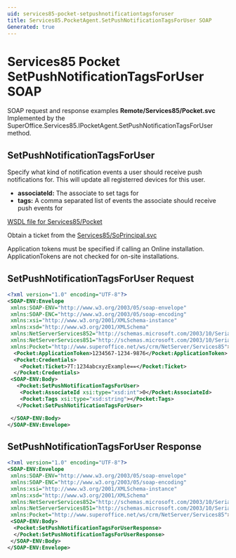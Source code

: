 ```yaml
---
uid: services85-pocket-setpushnotificationtagsforuser
title: Services85.PocketAgent.SetPushNotificationTagsForUser SOAP
Generated: true
---
```


# Services85 Pocket SetPushNotificationTagsForUser SOAP

SOAP request and response examples **Remote/Services85/Pocket.svc**
Implemented by the <see cref="M:SuperOffice.Services85.IPocketAgent.SetPushNotificationTagsForUser">SuperOffice.Services85.IPocketAgent.SetPushNotificationTagsForUser</see> method.

## SetPushNotificationTagsForUser

Specify what kind of notification events a user should receive push notifications for.  This will update all registerred devices for this user.

* **associateId:** The associate to set tags for
* **tags:** A comma separated list of events the associate should receive push events for



[WSDL file for Services85/Pocket](../Services85-Pocket.md)

Obtain a ticket from the [Services85/SoPrincipal.svc](../SoPrincipal/index.md)

Application tokens must be specified if calling an Online installation. ApplicationTokens are not checked for on-site installations.

## SetPushNotificationTagsForUser Request

```xml
<?xml version="1.0" encoding="UTF-8"?>
<SOAP-ENV:Envelope
 xmlns:SOAP-ENV="http://www.w3.org/2003/05/soap-envelope"
 xmlns:SOAP-ENC="http://www.w3.org/2003/05/soap-encoding"
 xmlns:xsi="http://www.w3.org/2001/XMLSchema-instance"
 xmlns:xsd="http://www.w3.org/2001/XMLSchema"
 xmlns:NetServerServices852="http://schemas.microsoft.com/2003/10/Serialization/Arrays"
 xmlns:NetServerServices851="http://schemas.microsoft.com/2003/10/Serialization/"
 xmlns:Pocket="http://www.superoffice.net/ws/crm/NetServer/Services85">
  <Pocket:ApplicationToken>1234567-1234-9876</Pocket:ApplicationToken>
  <Pocket:Credentials>
    <Pocket:Ticket>7T:1234abcxyzExample==</Pocket:Ticket>
  </Pocket:Credentials>
 <SOAP-ENV:Body>
   <Pocket:SetPushNotificationTagsForUser>
    <Pocket:AssociateId xsi:type="xsd:int">0</Pocket:AssociateId>
    <Pocket:Tags xsi:type="xsd:string"></Pocket:Tags>
   </Pocket:SetPushNotificationTagsForUser>

 </SOAP-ENV:Body>
</SOAP-ENV:Envelope>

```


## SetPushNotificationTagsForUser Response

```xml
<?xml version="1.0" encoding="UTF-8"?>
<SOAP-ENV:Envelope
 xmlns:SOAP-ENV="http://www.w3.org/2003/05/soap-envelope"
 xmlns:SOAP-ENC="http://www.w3.org/2003/05/soap-encoding"
 xmlns:xsi="http://www.w3.org/2001/XMLSchema-instance"
 xmlns:xsd="http://www.w3.org/2001/XMLSchema"
 xmlns:NetServerServices852="http://schemas.microsoft.com/2003/10/Serialization/Arrays"
 xmlns:NetServerServices851="http://schemas.microsoft.com/2003/10/Serialization/"
 xmlns:Pocket="http://www.superoffice.net/ws/crm/NetServer/Services85">
 <SOAP-ENV:Body>
  <Pocket:SetPushNotificationTagsForUserResponse>
  </Pocket:SetPushNotificationTagsForUserResponse>
 </SOAP-ENV:Body>
</SOAP-ENV:Envelope>

```

